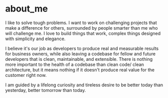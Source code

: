 # about_me

I like to solve tough problems. I want to work on challenging projects that make a difference for others, surrounded by people smarter than me who will challenge me. I love to build things that work, complex things designed with simplicity and elegance.

I believe it's our job as developers to produce real and measurable results for business owners, while also leaving a codebase for fellow and future developers that is clean, maintainable, and extensible. There is nothing more important to the health of a codebase than clean code/ clean architecture, but it means nothing if it doesn't produce real value for the customer right now.

I am guided by a lifelong curiosity and tireless desire to be better today than yesterday, better tomorrow than today.

